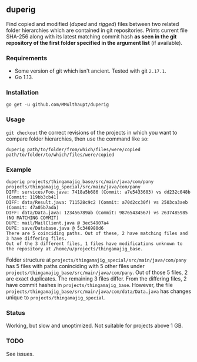 ## duperig

Find copied and modified (*duped* and *rigged*) files between two related folder hierarchies which are contained in git repositories. Prints current file SHA-256 along with its latest matching commit hash **as seen in the git repository of the first folder specified in the argument list** (if available).

### Requirements

* Some version of git which isn't ancient. Tested with git `2.17.1`.
* Go 1.13.

### Installation

```
go get -u github.com/MMulthaupt/duperig
```

### Usage

`git checkout` the correct revisions of the projects in which you want to compare folder hierarchies, then use the command like so:

```
duperig path/to/folder/from/which/files/were/copied path/to/folder/to/which/files/were/copied
```

### Example

```
duperig projects/thingamajig_base/src/main/java/com/pany projects/thingamajig_special/src/main/java/com/pany
DIFF: services/Foo.java: 7418a5b686 (Commit: a7e5433603) vs dd232c048b (Commit: 119bb3cb41)
DIFF: data/Result.java: 711528c9c2 (Commit: a70d2cc30f) vs 2503ca3aeb (Commit: 47a05b7ada)
DIFF: data/Data.java: 123456789ab (Commit: 98765434567) vs 2637485985 (NO MATCHING COMMIT)
DUPE: mail/MailClient.java @ 3ec54907a4
DUPE: save/Database.java @ 5c346980d6
There are 5 coinciding paths. Out of these, 2 have matching files and 3 have differing files.
Out of the 3 different files, 1 files have modifications unknown to the repository at /home/u/projects/thingamajig_base.
```

Folder structure at `projects/thingamajig_special/src/main/java/com/pany` has 5 files with paths coninciding with 5 other files under `projects/thingamajig_base/src/main/java/com/pany`. Out of those 5 files, 2 are exact duplicates. The remaining 3 files differ. From the differing files, 2 have commit hashes in `projects/thingamajig_base`. However, the file `projects/thingamajig_base/src/main/java/com/data/Data.java` has changes unique to `projects/thingamajig_special`.

### Status

Working, but slow and unoptimized. Not suitable for projects above 1 GB.

### TODO

See issues.
